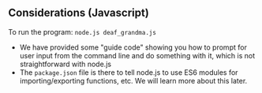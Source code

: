 ## Considerations (Javascript)

To run the program: `node.js deaf_grandma.js`

* We have provided some "guide code" showing you how to prompt for user input from the command line and do something with it, which is not straightforward with node.js
* The `package.json` file is there to tell node.js to use ES6 modules for importing/exporting functions, etc. We will learn more about this later.
